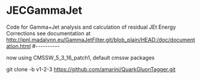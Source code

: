 JECGammaJet
===========
Code for Gamma+Jet analysis and calculation of residual JEt Energy Corrections
see documentation at http://ipnl.madalynn.eu/GammaJetFilter.git/blob_plain/HEAD:/doc/documentation.html 
#----------

now using CMSSW_5_3_16_patch1, default cmssw packages 

git clone -b v1-2-3 https://github.com/amarini/QuarkGluonTagger.git
